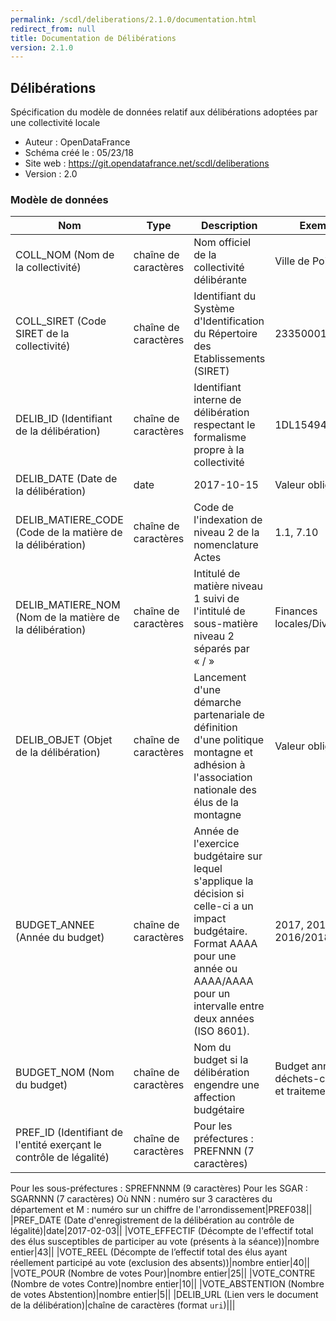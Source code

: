 ```yaml
---
permalink: /scdl/deliberations/2.1.0/documentation.html
redirect_from: null
title: Documentation de Délibérations
version: 2.1.0
---
```


## Délibérations

Spécification du modèle de données relatif aux délibérations adoptées par une collectivité locale

- Auteur : OpenDataFrance
- Schéma créé le : 05/23/18
- Site web : https://git.opendatafrance.net/scdl/deliberations
- Version : 2.0

### Modèle de données

|Nom|Type|Description|Exemple|Propriétés|
|-|-|-|-|-|
|COLL_NOM (Nom de la collectivité)|chaîne de caractères|Nom officiel de la collectivité délibérante|Ville de Poitiers|Valeur obligatoire|
|COLL_SIRET (Code SIRET de la collectivité)|chaîne de caractères|Identifiant du Système d'Identification du Répertoire des Etablissements (SIRET)|23350001600040|Valeur obligatoire, Motif : `^\d{14}$`|
|DELIB_ID (Identifiant de la délibération)|chaîne de caractères|Identifiant interne de délibération respectant le formalisme propre à la collectivité|1DL15494|Valeur obligatoire|
|DELIB_DATE (Date de la délibération)|date|2017-10-15|Valeur obligatoire|
|DELIB_MATIERE_CODE (Code de la matière de la délibération)|chaîne de caractères|Code de l'indexation de niveau 2 de la nomenclature Actes|1.1, 7.10|Valeur obligatoire, Motif : `^\d\.\d{1,2}$`|
|DELIB_MATIERE_NOM (Nom de la matière de la délibération)|chaîne de caractères|Intitulé de matière niveau 1 suivi de l'intitulé de sous-matière niveau 2 séparés par « / »|Finances locales/Divers|Valeur obligatoire, Motif : `^\w+( \w+)*\/[ \w]+$`|
|DELIB_OBJET (Objet de la délibération)|chaîne de caractères|Lancement d'une démarche partenariale de définition d'une politique montagne et adhésion à l'association nationale des élus de la montagne|Valeur obligatoire|
|BUDGET_ANNEE (Année du budget)|chaîne de caractères|Année de l'exercice budgétaire sur lequel s'applique la décision si celle-ci a un impact budgétaire. Format AAAA pour une année ou AAAA/AAAA pour un intervalle entre deux années (ISO 8601).|2017, 2017/2018, 2016/2018|Motif : `^[0-9]{4}(\/[0-9]{4})?$`|
|BUDGET_NOM (Nom du budget)|chaîne de caractères|Nom du budget si la délibération engendre une affection budgétaire|Budget annexe déchets-collecte et traitement||
|PREF_ID (Identifiant de l'entité exerçant le contrôle de légalité)|chaîne de caractères|Pour les préfectures : PREFNNN (7 caractères)
Pour les sous-préfectures : SPREFNNNM (9 caractères)
Pour les SGAR : SGARNNN (7 caractères)
Où NNN : numéro sur 3 caractères du département et M : numéro sur un chiffre de l'arrondissement|PREF038||
|PREF_DATE (Date d'enregistrement de la délibération au contrôle de légalité)|date|2017-02-03||
|VOTE_EFFECTIF (Décompte de l'effectif total des élus susceptibles de participer au vote (présents à la séance))|nombre entier|43||
|VOTE_REEL (Décompte de l’effectif total des élus ayant réellement participé au vote (exclusion des absents))|nombre entier|40||
|VOTE_POUR (Nombre de votes Pour)|nombre entier|25||
|VOTE_CONTRE (Nombre de votes Contre)|nombre entier|10||
|VOTE_ABSTENTION (Nombre de votes Abstention)|nombre entier|5||
|DELIB_URL (Lien vers le document de la délibération)|chaîne de caractères (format `uri`)|||